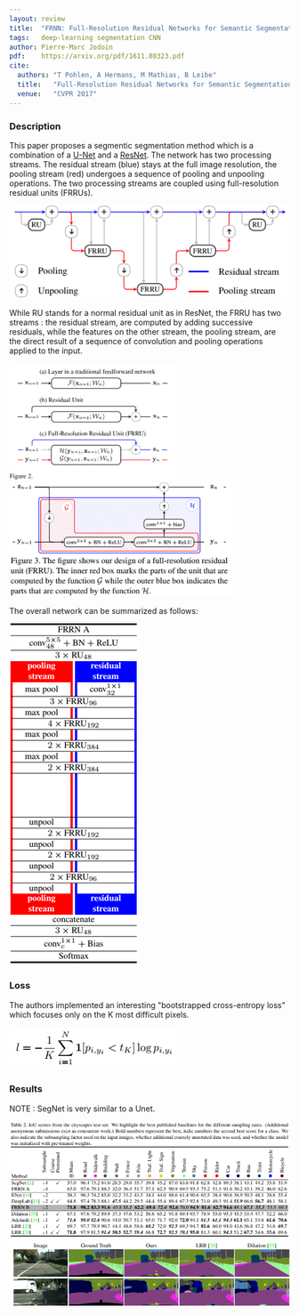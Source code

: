 ```yaml
---
layout: review
title:  "FRNN: Full-Resolution Residual Networks for Semantic Segmentation in Street Scenes"
tags:   deep-learning segmentation CNN
author: Pierre-Marc Jodoin
pdf:    https://arxiv.org/pdf/1611.08323.pdf   
cite:
  authors: "T Pohlen, A Hermans, M Mathias, B Leibe"
  title:   "Full-Resolution Residual Networks for Semantic Segmentation in Street Scenes"
  venue:   "CVPR 2017"
---
```


### Description

This paper proposes a segmentic segmentation method which is a combination of a [U-Net](https://vitalab.github.io/deep-learning/2017/02/27/unet.html) and a [ResNet](https://vitalab.github.io/deep-learning/2017/03/16/resnet.html). The network has two processing streams. The residual stream (blue) stays at the full image resolution, the pooling stream (red) undergoes a sequence of pooling and unpooling operations. The two processing streams are coupled using full-resolution residual units (FRRUs).


![](/deep-learning/images/FRNN/sc03.png)


While RU stands for a normal residual unit as in ResNet, the FRRU has two streams : the residual stream, are computed by adding successive residuals, while the features on the other stream, the pooling stream, are the direct result of a sequence of convolution and pooling operations applied to the input.

<img src="/deep-learning/images/FRNN/sc04.png" width="300">
<img src="/deep-learning/images/FRNN/sc01.png" width="400">

The overall network can be summarized as follows:

![](/deep-learning/images/FRNN/sc02.png)

### Loss

The authors implemented an interesting "bootstrapped cross-entropy loss" which focuses only on the K most difficult pixels.

![](/deep-learning/images/FRNN/sc06.png)

### Results

NOTE : SegNet is very similar to a Unet.

![](/deep-learning/images/FRNN/sc05.png)
![](/deep-learning/images/FRNN/sc07.png)

